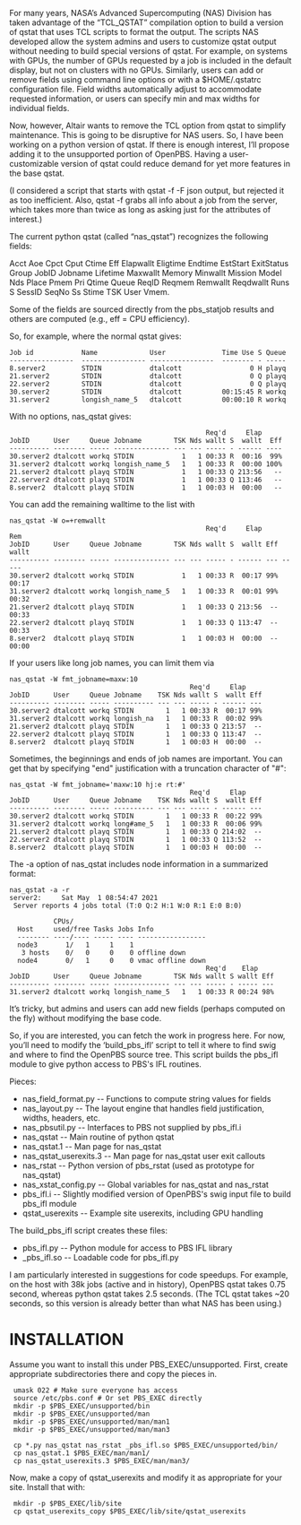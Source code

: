 For many years, NASA’s Advanced Supercomputing (NAS) Division has taken
advantage of the “TCL\_QSTAT” compilation option to build a version
of qstat that uses TCL scripts to format the output. The scripts NAS
developed allow the system admins and users to customize qstat output
without needing to build special versions of qstat. For example, on
systems with GPUs, the number of GPUs requested by a job is included
in the default display, but not on clusters with no GPUs. Similarly,
users can add or remove fields using command line options or with a
$HOME/.qstatrc configuration file. Field widths automatically adjust
to accommodate requested information, or users can specify min and max
widths for individual fields.

Now, however, Altair wants to remove the TCL option from qstat to simplify
maintenance. This is going to be disruptive for NAS users. So, I have
been working on a python version of qstat. If there is enough interest,
I’ll propose adding it to the unsupported portion of OpenPBS. Having
a user-customizable version of qstat could reduce demand for yet more
features in the base qstat.

(I considered a script that starts with qstat -f -F json output, but
rejected it as too inefficient. Also, qstat -f grabs all info about a
job from the server, which takes more than twice as long as asking just
for the attributes of interest.)

The current python qstat (called “nas\_qstat”) recognizes the
following fields:

Acct Aoe Cpct Cput Ctime Eff Elapwallt Eligtime Endtime EstStart
ExitStatus Group JobID Jobname Lifetime Maxwallt Memory Minwallt Mission
Model Nds Place Pmem Pri Qtime Queue ReqID Reqmem Remwallt Reqdwallt
Runs S SessID SeqNo Ss Stime TSK User Vmem.

Some of the fields are sourced directly from the pbs\_statjob results
and others are computed (e.g., eff = CPU efficiency).

So, for example, where the normal qstat gives:
```
Job id            Name             User              Time Use S Queue
----------------  ---------------- ----------------  -------- - -----
8.server2         STDIN            dtalcott                 0 H playq           
21.server2        STDIN            dtalcott                 0 Q playq           
22.server2        STDIN            dtalcott                 0 Q playq           
30.server2        STDIN            dtalcott          00:15:45 R workq           
31.server2        longish_name_5   dtalcott          00:00:10 R workq           
```
With no options, nas\_qstat gives:
```
                                                 Req'd     Elap
JobID      User     Queue Jobname        TSK Nds wallt S  wallt  Eff
---------- -------- ----- -------------- --- --- ----- - ------ ----
30.server2 dtalcott workq STDIN            1   1 00:33 R  00:16  99%
31.server2 dtalcott workq longish_name_5   1   1 00:33 R  00:00 100%
21.server2 dtalcott playq STDIN            1   1 00:33 Q 213:56   --
22.server2 dtalcott playq STDIN            1   1 00:33 Q 113:46   --
8.server2  dtalcott playq STDIN            1   1 00:03 H  00:00   --
```
You can add the remaining walltime to the list with
```
nas_qstat -W o=+remwallt
                                                 Req'd     Elap       Rem
JobID      User     Queue Jobname        TSK Nds wallt S  wallt Eff wallt
---------- -------- ----- -------------- --- --- ----- - ------ --- -----
30.server2 dtalcott workq STDIN            1   1 00:33 R  00:17 99% 00:17
31.server2 dtalcott workq longish_name_5   1   1 00:33 R  00:01 99% 00:32
21.server2 dtalcott playq STDIN            1   1 00:33 Q 213:56  -- 00:33
22.server2 dtalcott playq STDIN            1   1 00:33 Q 113:47  -- 00:33
8.server2  dtalcott playq STDIN            1   1 00:03 H  00:00  -- 00:00
```
If your users like long job names, you can limit them via
```
nas_qstat -W fmt_jobname=maxw:10
                                             Req'd     Elap
JobID      User     Queue Jobname    TSK Nds wallt S  wallt Eff
---------- -------- ----- ---------- --- --- ----- - ------ ---
30.server2 dtalcott workq STDIN        1   1 00:33 R  00:17 99%
31.server2 dtalcott workq longish_na   1   1 00:33 R  00:02 99%
21.server2 dtalcott playq STDIN        1   1 00:33 Q 213:57  --
22.server2 dtalcott playq STDIN        1   1 00:33 Q 113:47  --
8.server2  dtalcott playq STDIN        1   1 00:03 H  00:00  --
```
Sometimes, the beginnings and ends of job names are important. You can get that by specifying "end" justification with a truncation character of "#":
```
nas_qstat -W fmt_jobname='maxw:10 hj:e rt:#'
                                             Req'd     Elap
JobID      User     Queue Jobname    TSK Nds wallt S  wallt Eff
---------- -------- ----- ---------- --- --- ----- - ------ ---
30.server2 dtalcott workq STDIN        1   1 00:33 R  00:22 99%
31.server2 dtalcott workq long#ame_5   1   1 00:33 R  00:06 99%
21.server2 dtalcott playq STDIN        1   1 00:33 Q 214:02  --
22.server2 dtalcott playq STDIN        1   1 00:33 Q 113:52  --
8.server2  dtalcott playq STDIN        1   1 00:03 H  00:00  --
```
The -a option of nas\_qstat includes node information in a summarized format:
```
nas_qstat -a -r
server2:     Sat May  1 08:54:47 2021
 Server reports 4 jobs total (T:0 Q:2 H:1 W:0 R:1 E:0 B:0)

           CPUs/
  Host     used/free Tasks Jobs Info
  -------- ----/---- ----- ---- -----------------
  node3       1/   1     1    1
   3 hosts    0/   0     0    0 offline down
  node4       0/   1     0    0 vmac offline down
                                                 Req'd    Elap
JobID      User     Queue Jobname        TSK Nds wallt S wallt Eff
---------- -------- ----- -------------- --- --- ----- - ----- ---
31.server2 dtalcott workq longish_name_5   1   1 00:33 R 00:24 98%
```
It’s tricky, but admins and users can add new fields (perhaps computed
on the fly) without modifying the base code.

So, if you are interested, you can fetch the work in progress
here. For now, you’ll need to modify the ‘build\_pbs\_ifl’ script to tell
it where to find swig and where to find the OpenPBS source tree. This
script builds the pbs\_ifl module to give python access to PBS's IFL
routines.

Pieces:
* nas\_field\_format.py -- Functions to compute string values for fields
* nas\_layout.py -- The layout engine that handles field justification, widths, headers, etc.
* nas\_pbsutil.py -- Interfaces to PBS not supplied by pbs\_ifl.i
* nas\_qstat -- Main routine of python qstat
* nas\_qstat.1 -- Man page for nas\_qstat
* nas\_qstat\_userexits.3 -- Man page for nas\_qstat user exit callouts
* nas\_rstat -- Python version of pbs\_rstat (used as prototype for nas\_qstat)
* nas\_xstat\_config.py -- Global variables for nas\_qstat and nas\_rstat
* pbs\_ifl.i -- Slightly modified version of OpenPBS's swig input file to build pbs\_ifl module
* qstat\_userexits -- Example site userexits, including GPU handling

The build\_pbs\_ifl script creates these files:
* pbs\_ifl.py -- Python module for access to PBS IFL library
* \_pbs\_ifl.so -- Loadable code for pbs\_ifl.py

I am particularly interested in suggestions for code speedups. For
example, on the host with 38k jobs (active and in history), OpenPBS
qstat takes 0.75 second, whereas python qstat takes 2.5 seconds. (The
TCL qstat takes ~20 seconds, so this version is already better than what
NAS has been using.)

# INSTALLATION #
Assume you want to install this under PBS\_EXEC/unsupported. First, create
appropriate subdirectories there and copy the pieces in.
```
 umask 022 # Make sure everyone has access
 source /etc/pbs.conf # Or set PBS_EXEC directly
 mkdir -p $PBS_EXEC/unsupported/bin
 mkdir -p $PBS_EXEC/unsupported/man
 mkdir -p $PBS_EXEC/unsupported/man/man1
 mkdir -p $PBS_EXEC/unsupported/man/man3

 cp *.py nas_qstat nas_rstat _pbs_ifl.so $PBS_EXEC/unsupported/bin/
 cp nas_qstat.1 $PBS_EXEC/man/man1/
 cp nas_qstat_userexits.3 $PBS_EXEC/man/man3/
```
Now, make a copy of qstat\_userexits and modify it as appropriate
for your site. Install that with:
```
 mkdir -p $PBS_EXEC/lib/site
 cp qstat_userexits_copy $PBS_EXEC/lib/site/qstat_userexits
```
